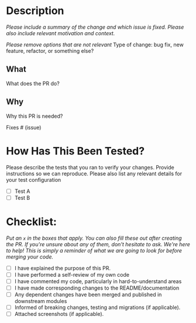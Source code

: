 # Description

*Please include a summary of the change and which issue is fixed. Please also include relevant motivation and context.*

*Please remove options that are not relevant*
Type of change: bug fix, new feature, refactor, or something else?

## What
What does the PR do?

## Why

Why this PR is needed?

Fixes # (issue)

# How Has This Been Tested?

Please describe the tests that you ran to verify your changes. Provide instructions so we can reproduce. Please also list any relevant details for your test configuration

- [ ] Test A
- [ ] Test B

# Checklist:
*Put an `x` in the boxes that apply. You can also fill these out after creating the PR. If you're unsure about any of them, don't hesitate to ask. We're here to help! This is simply a reminder of what we are going to look for before merging your code.*
- [ ] I have explained the purpose of this PR.
- [ ] I have performed a self-review of my own code
- [ ] I have commented my code, particularly in hard-to-understand areas
- [ ] I have made corresponding changes to the README/documentation
- [ ] Any dependent changes have been merged and published in downstream modules
- [ ] Informed of breaking changes, testing and migrations (if applicable).
- [ ] Attached screenshots (if applicable).
